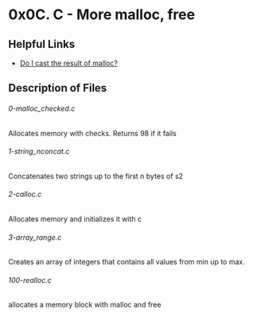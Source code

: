 
# 0x0C. C - More malloc, free

## Helpful Links
* [Do I cast the result of malloc?](http://stackoverflow.com/questions/605845/do-i-cast-the-result-of-malloc)

## Description of Files
<h6>0-malloc_checked.c</h6>
Allocates memory with checks. Returns 98 if it fails

<h6>1-string_nconcat.c</h6>
Concatenates two strings up to the first n bytes of s2

<h6>2-calloc.c</h6>
Allocates memory and initializes it with c

<h6>3-array_range.c</h6>
Creates an array of integers that contains all values from min up to max.

<h6>100-realloc.c</h6>
allocates a memory block with malloc and free
